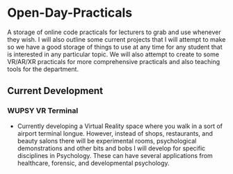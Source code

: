 # Open-Day-Practicals

A storage of online code practicals for lecturers to grab and use whenever they wish. I will also outline some current projects that I will attempt to make so we have a good storage of things to use at any time for any student that is interested in any particular topic. We will also attempt to create to some VR/AR/XR practicals for more comprehensive practicals and also teaching tools for the department. 



## Current Development

### WUPSY VR Terminal 
- Currently developing a Virtual Reality space where you walk in a sort of airport terminal longue. However, instead of shops, restaurants, and beauty salons there will be experimental rooms, psychological demonstrations and other bits and bobs I will develop for specific disciplines in Psychology. These can have several applications from healthcare, forensic, and developmental psychology.








